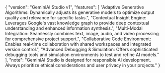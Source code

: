 {
  "version": "GeminiAI Studio v1",
  "features": [
    "Adaptive Generative Algorithms: Dynamically adjusts its generative models to optimize output quality and relevance for specific tasks.",
    "Contextual Insight Engine: Leverages Google's vast knowledge graph to provide deep contextual understanding and enhanced information synthesis.",
    "Multi-Modal Integration: Seamlessly combines text, image, audio, and video processing for comprehensive project support.",
    "Collaborative Code Environment: Enables real-time collaboration with shared workspaces and integrated version control.",
    "Advanced Debugging & Simulation: Offers sophisticated debugging tools and simulation environments to test and refine AI models."
  ],
  "note": "GeminiAI Studio is designed for responsible AI development. Always prioritize ethical considerations and user privacy in your projects."
}
